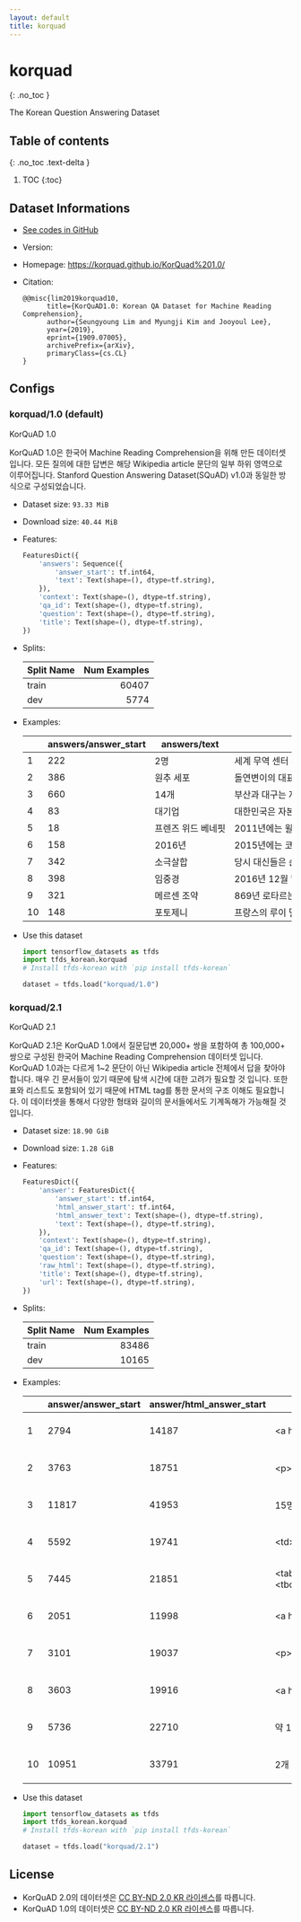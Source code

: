 ```yaml
---
layout: default
title: korquad
---
```


# korquad
{: .no_toc }

The Korean Question Answering Dataset

## Table of contents
{: .no_toc .text-delta }

1. TOC
{:toc}

## Dataset Informations

* [See codes in GitHub](https://github.com/jeongukjae/tfds-korean/blob/main/tfds_korean/korquad/korquad.py)
* Version:
* Homepage: <https://korquad.github.io/KorQuad%201.0/>
* Citation:

  ```text
  @@misc{lim2019korquad10,
        title={KorQuAD1.0: Korean QA Dataset for Machine Reading Comprehension},
        author={Seungyoung Lim and Myungji Kim and Jooyoul Lee},
        year={2019},
        eprint={1909.07005},
        archivePrefix={arXiv},
        primaryClass={cs.CL}
  }
  ```

## Configs


### korquad/1.0 (default)

KorQuAD 1.0

KorQuAD 1.0은 한국어 Machine Reading Comprehension을 위해 만든 데이터셋입니다.
모든 질의에 대한 답변은 해당 Wikipedia article 문단의 일부 하위 영역으로 이루어집니다.
Stanford Question Answering Dataset(SQuAD) v1.0과 동일한 방식으로 구성되었습니다.

* Dataset size: `93.33 MiB`
* Download size: `40.44 MiB`
* Features:

  ```python
  FeaturesDict({
      'answers': Sequence({
          'answer_start': tf.int64,
          'text': Text(shape=(), dtype=tf.string),
      }),
      'context': Text(shape=(), dtype=tf.string),
      'qa_id': Text(shape=(), dtype=tf.string),
      'question': Text(shape=(), dtype=tf.string),
      'title': Text(shape=(), dtype=tf.string),
  })
  ```

* Splits:

  | Split Name | Num Examples        |
  |------------|--------------------:|
  |train  |60407|
  |dev  |5774|

* Examples:

  | |answers/answer_start|answers/text|context|qa_id|question|title|
  |---|---|---|---|---|---|---|
  |1|222|2명|세계 무역 센터 부지의 구조대원은 테러 하루 후 11편에 있었던 승객의 시신 일부를 ...|6533620-7-1|세계 무역 센터 테러 발생 후 2006년에 추가로 발견된 희생자 시신은 몇 명인가?|아메리칸_항공_11편_테러_사건|
  |2|386|원추 세포|돌연변이의 대표적인 사례로는 유전자 중복이 있다. 동물의 경우 매 천 년당 한 번 꼴...|6557516-5-2|눈의 망막은 어떤 유전자 중의 하나가 중복 이상을 일으켜 정상적인 기능을 할 수 없어...|진화|
  |3|660|14개|부산과 대구는 자체적으로 타당성 조사를 실시했다. 이 보고서에 따르면 두 지자체 모두...|6524243-2-2|2011년 기준으로 한국공항공사가 운영하는 공항은 몇 개인가?|영남권_신공항|
  |4|83|대기업|대한민국은 자본력이 부족한 환경에 따라 독특한 형태의 경제발전을 진행시켜 왔는데, 박...|6490879-26-0|박정희 정부 당시 계획경제체제를 시행하기 위해 축으로 세운 기업형태는?|대한민국|
  |5|18|프렌즈 위드 베네핏|2011년에는 윌 글럭 감독의 《프렌즈 위드 베네핏》에서 저스틴 팀버레이크와 밀라 쿠...|6458263-5-0|크레이지, 스투피드, 러브와  같은 연도에 개봉한 영화는?|엠마_스톤|
  |6|158|2016년|2015년에는 코스닥 상장회사인 (주)루보를 인수하였으며 사명을 (주)썬코어로 변경하...|6560008-0-1|썬테크노로지스의 대표이사가 된 해는?|최규선|
  |7|342|소극살합|당시 대신들은 순치제에게 빨리 돌아오라 종용하였으나 순치제는 끝내 듣지 않고 머리카락...|6486899-5-1|순치제 붕어 당시 형부상서는?|강희제|
  |8|398|임중경|2016년 12월 말, 한효주는 다음 작품으로 일본 작가 이사카 코타로의 동명 소설을...|6570191-10-2|영화 인랑에서 한효주가 마음에 동요를 일으키는 극중 인물은?|한효주|
  |9|321|메르센 조약|869년 로타르는 교황과의 접견을 통해 이혼에 대한 긍정적인 답변을 듣고 귀환하는 중...|6497078-7-2|로타르 2세가 사망한 후 로타르 2세의 삼촌들은 어떤 조약으로 로타르 2세의 영토를 ...|로타리우스_2세|
  |10|148|포토제니|프랑스의 루이 델뤼크(1890-1924)는 젊은 저널리스트 문학자였으며, 카뉴도의 영...|6541198-1-2|델뤼크는 영화의 영상이 단순한 사진적 의미가 아니라 유기적 내재성을 주장한다고 하며 ...|영화_이론|

* Use this dataset

  ```python
  import tensorflow_datasets as tfds
  import tfds_korean.korquad
  # Install tfds-korean with `pip install tfds-korean`

  dataset = tfds.load("korquad/1.0")
  ```


### korquad/2.1 

KorQuAD 2.1

KorQuAD 2.1은 KorQuAD 1.0에서 질문답변 20,000+ 쌍을 포함하여 총 100,000+ 쌍으로 구성된 한국어 Machine Reading Comprehension 데이터셋 입니다.
KorQuAD 1.0과는 다르게 1~2 문단이 아닌 Wikipedia article 전체에서 답을 찾아야 합니다. 매우 긴 문서들이 있기 때문에 탐색 시간에 대한 고려가 필요할 것 입니다.
또한 표와 리스트도 포함되어 있기 때문에 HTML tag를 통한 문서의 구조 이해도 필요합니다.
이 데이터셋을 통해서 다양한 형태와 길이의 문서들에서도 기계독해가 가능해질 것 입니다.

* Dataset size: `18.90 GiB`
* Download size: `1.28 GiB`
* Features:

  ```python
  FeaturesDict({
      'answer': FeaturesDict({
          'answer_start': tf.int64,
          'html_answer_start': tf.int64,
          'html_answer_text': Text(shape=(), dtype=tf.string),
          'text': Text(shape=(), dtype=tf.string),
      }),
      'context': Text(shape=(), dtype=tf.string),
      'qa_id': Text(shape=(), dtype=tf.string),
      'question': Text(shape=(), dtype=tf.string),
      'raw_html': Text(shape=(), dtype=tf.string),
      'title': Text(shape=(), dtype=tf.string),
      'url': Text(shape=(), dtype=tf.string),
  })
  ```

* Splits:

  | Split Name | Num Examples        |
  |------------|--------------------:|
  |train  |83486|
  |dev  |10165|

* Examples:

  | |answer/answer_start|answer/html_answer_start|answer/html_answer_text|answer/text|context|qa_id|question|raw_html|title|url|
  |---|---|---|---|---|---|---|---|---|---|---|
  |1|2794|14187|&lt;a href="/wiki/%EB%8F%85%EC%9D%BC_%EC%97%AC%...|&lt;a&gt;독일&lt;/a&gt;|&lt;!DOCTYPE html&gt;<br>&lt;html&gt;<br>&lt;he...|16399|2019년 FIFA 여자 월드컵 유럽 지역 예선전에서 1위를 차지한 팀은 어디인가요?|&lt;!DOCTYPE html&gt;<br>&lt;html class="client...|2019년_FIFA_여자_월드컵_유럽_지역_예선|https://ko.wikipedia.org/wiki/2019년_FIFA_여자_월드컵...|
  |2|3763|18751|&lt;p&gt;영화는 1992년 가을에 &lt;a href="/wiki/%EA%B7...|&lt;p&gt;영화는 1992년 가을에 &lt;a&gt;그리니치빌리지&lt;/a&g...|&lt;!DOCTYPE html&gt;<br>&lt;html&gt;<br>&lt;he...|1680|맨해튼 미스터리가 촬영되었을 때 촬영장의 상황은 어땠을까?|&lt;!DOCTYPE html&gt;<br>&lt;html class="client...|맨해튼_미스터리|https://ko.wikipedia.org/wiki/맨해튼_미스터리|
  |3|11817|41953|15명|15명|&lt;!DOCTYPE html&gt;<br>&lt;html&gt;<br>&lt;he...|103740|2012년 신인 드래프트에서 지명된 선수는 몇 명인가?|&lt;!DOCTYPE html&gt;<br>&lt;html class="client...|NC_다이노스|https://ko.wikipedia.org/wiki/NC_다이노스|
  |4|5592|19741|&lt;td&gt;&lt;a href="/wiki/%EC%8B%A0%ED%95%9C%...|&lt;td&gt;&lt;a&gt;신한민주당&lt;/a&gt;&lt;/td&gt;|&lt;!DOCTYPE html&gt;<br>&lt;html&gt;<br>&lt;he...|17307|유성환이 제12대 총선에 출마하였을 때 소속되어 있던 정당의 이름은 무엇인가?|&lt;!DOCTYPE html&gt;<br>&lt;html class="client...|유성환|https://ko.wikipedia.org/wiki/유성환|
  |5|7445|21851|&lt;table class="wikitable"&gt;<br>&lt;tbody&gt...|&lt;table&gt;<br>&lt;tbody&gt;&lt;tr&gt;<br>&lt...|&lt;!DOCTYPE html&gt;<br>&lt;html&gt;<br>&lt;he...|27051|거북이 특공대 Z의 시즌2 미국판과 한국판의 제목을 비교한 목록은 어떠한가요?|&lt;!DOCTYPE html&gt;<br>&lt;html class="client...|거북이_특공대_Z|https://ko.wikipedia.org/wiki/거북이_특공대_Z|
  |6|2051|11998|&lt;a href="/wiki/%EB%A6%AC%ED%95%98%EB%A5%B4%E...|&lt;a&gt;리하르트 바그너&lt;/a&gt;|&lt;!DOCTYPE html&gt;<br>&lt;html&gt;<br>&lt;he...|73873|로엘그린의 작곡자는 누구일까?|&lt;!DOCTYPE html&gt;<br>&lt;html class="client...|뮌헨_오페라_페스티벌|https://ko.wikipedia.org/wiki/뮌헨_오페라_페스티벌|
  |7|3101|19037|&lt;p&gt;&lt;a href="/wiki/%ED%94%84%EB%9E%91%E...|&lt;p&gt;&lt;a&gt;프랑스&lt;/a&gt;에서 처음 생긴 국민보수주의는...|&lt;!DOCTYPE html&gt;<br>&lt;html&gt;<br>&lt;he...|70594|국민보수주의의 개요는?|&lt;!DOCTYPE html&gt;<br>&lt;html class="client...|국민보수주의|https://ko.wikipedia.org/wiki/국민보수주의|
  |8|3603|19916|&lt;a href="/wiki/%EC%A1%B0%EC%88%AD" title="조숭...|&lt;a&gt;조숭&lt;/a&gt;|&lt;!DOCTYPE html&gt;<br>&lt;html&gt;<br>&lt;he...|67082|조조의 부친의 이름은 뭐야?|&lt;!DOCTYPE html&gt;<br>&lt;html class="client...|조조의_서주_침공|https://ko.wikipedia.org/wiki/조조의_서주_침공|
  |9|5736|22710|약 100 AU|약 100 AU|&lt;!DOCTYPE html&gt;<br>&lt;html&gt;<br>&lt;he...|90112|발견 당일, 세드나가 이동했다고 추측되는 거리는?|&lt;!DOCTYPE html&gt;<br>&lt;html class="client...|90377_세드나|https://ko.wikipedia.org/wiki/90377_세드나|
  |10|10951|33791|2개|2개|&lt;!DOCTYPE html&gt;<br>&lt;html&gt;<br>&lt;he...|94654|샘프러스는 총 몇 개의 호주 오픈 타이틀을 획득하였는가?|&lt;!DOCTYPE html&gt;<br>&lt;html class="client...|피트_샘프러스|https://ko.wikipedia.org/wiki/피트_샘프러스|

* Use this dataset

  ```python
  import tensorflow_datasets as tfds
  import tfds_korean.korquad
  # Install tfds-korean with `pip install tfds-korean`

  dataset = tfds.load("korquad/2.1")
  ```



## License

* KorQuAD 2.0의 데이터셋은 [CC BY-ND 2.0 KR 라이센스](https://creativecommons.org/licenses/by-nd/2.0/kr/)를 따릅니다.
* KorQuAD 1.0의 데이터셋은 [CC BY-ND 2.0 KR 라이센스](https://creativecommons.org/licenses/by-nd/2.0/kr/)를 따릅니다.

<style> td {white-space: nowrap;} </style>
